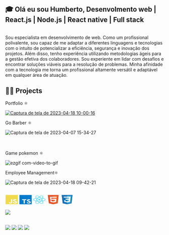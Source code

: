 ## 🎓 Olá eu sou Humberto, Desenvolmento web | React.js | Node.js | React native | Full stack

<br>Sou especialista em desenvolvimento de web. Como um profissional polivalente, sou capaz de me adaptar a diferentes linguagens e tecnologias com o intuito de potencializar a eficiência, segurança e inovação dos projetos.
Além disso, tenho experiência utilizando metodologias ágeis para a gestão efetiva dos colaboradores. Sou experiente em lidar com desafios e encontrar soluções viáveis para a resolução de problemas.
Minha afinidade com a tecnologia me torna um profissional altamente versátil e adaptável em qualquer área de atuação.<br>

## 👨‍💻 Projects

<div align="center" >
<div align="left">
Portfolio ⚛
  
  <br>
  
  <a href="https://portifolio-humberto-dev.vercel.app/">
  
 ![Captura de tela de 2023-04-18 10-00-16](https://user-images.githubusercontent.com/15384670/232785403-812c99a4-461c-4aa6-a4f7-18a1ff454942.png)
    
  </a>
 
 </div>
  
<div align="left">  
  
Go Barber ⚛
  <br>
  
![Captura de tela de 2023-04-07 15-34-27](https://user-images.githubusercontent.com/15384670/230660287-4feb5b6f-6c80-44a8-8c68-2e3fb7b12ec7.png)
 
 </div>
  <br>
  <br>
<div align="left" >
Game pokemon ⚛
  <br>
  
![ezgif com-video-to-gif](https://user-images.githubusercontent.com/15384670/230655431-f485bedd-8819-4e9c-a83e-3e6589f11ad1.gif)
 
 </div>
  <div align="left" >
Employee Management⚛
  <br>
    
 ![Captura de tela de 2023-04-18 09-42-21](https://user-images.githubusercontent.com/15384670/232780823-7919d7c3-b78c-4ef0-9b2d-a7eafc004f60.png)
 
 </div>
</div>







<div style="display: inline_block"><br>
  <img align="center" alt="Rafa-Js" height="30" width="40" src="https://raw.githubusercontent.com/devicons/devicon/master/icons/javascript/javascript-plain.svg">
  <img align="center" alt="Rafa-Ts" height="30" width="40" src="https://raw.githubusercontent.com/devicons/devicon/master/icons/typescript/typescript-plain.svg">
  <img align="center" alt="Rafa-React" height="30" width="40" src="https://raw.githubusercontent.com/devicons/devicon/master/icons/react/react-original.svg">
  <img align="center" alt="Rafa-HTML" height="30" width="40" src="https://raw.githubusercontent.com/devicons/devicon/master/icons/html5/html5-original.svg">
  <img align="center" alt="Rafa-CSS" height="30" width="40" src="https://raw.githubusercontent.com/devicons/devicon/master/icons/css3/css3-original.svg">
 
</div>

<div align="left">
<br>
  <a href="https://github.com/humberto0">
  <img width="40%" src="https://github-readme-stats.vercel.app/api/top-langs/?username=humberto0&layout=compact&langs_count=7&theme=onedark"/>
</div>
  
  ##
 
<div> 
  <a href="https://www.instagram.com/humbertojj" target="_blank"><img src="https://img.shields.io/badge/-Instagram-%23E4405F?style=for-the-badge&logo=instagram&logoColor=white" target="_blank"></a>
 <a href="https://discord.com/channels/590261328686481419/590606527778258954" target="_blank"><img src="https://img.shields.io/badge/Discord-7289DA?style=for-the-badge&logo=discord&logoColor=white" target="_blank"></a> 
  <a href = "mailto:humbertofejr@gmail.com"><img src="https://img.shields.io/badge/-Gmail-%23333?style=for-the-badge&logo=gmail&logoColor=white" target="_blank"></a>
  <a href="https://www.linkedin.com/in/humberto-ferreira-114250135" target="_blank"><img src="https://img.shields.io/badge/-LinkedIn-%230077B5?style=for-the-badge&logo=linkedin&logoColor=white" target="_blank"></a> 
  
</div>
